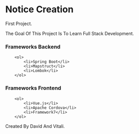 # Notice Creation

First Project. 

The Goal Of This Project Is To Learn Full Stack Development.

### Frameworks Backend	
		
		<ol>
			<li>Spring Boot</li>
			<li>Mapstruct</li>
			<li>Lombok</li>
		</ol>

### Frameworks Frontend
  
  		<ol>
			<li>Vue.js</li>
			<li>Apache Cordova</li>
			<li>Framework7</li>
		</ol>

Created By David And Vitali. 
